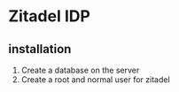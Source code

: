 # Zitadel IDP

## installation

1. Create a database on the server
2. Create a root and normal user for zitadel